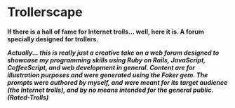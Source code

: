# Trollerscape

**If there is a hall of fame for Internet trolls... well, here it is.  A forum specially designed for trollers.**

***Actually... this is really just a creative take on a web forum designed to showcase my programming skills using Ruby on Rails, JavaScript, CoffeeScript, and web development in general. Content are for illustration purposes and were generated using the Faker gem.  The prompts were authored by myself, and were meant for its target audience (the Internet trolls), and by no means intended for the general public. (Rated-Trolls)***  


